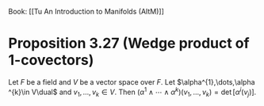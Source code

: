 Book: [[Tu An Introduction to Manifolds (AItM)]]
# Proposition 3.27 (Wedge product of 1-covectors)
Let $F$ be a field and $V$ be a vector space over $F$.
Let $\alpha^{1},\dots,\alpha ^{k}\in V\dual$ and $v_{1},\dots,v_{k}\in V$.
Then $(\alpha^{1}\wedge\cdots\wedge \alpha ^{k})(v_{1},\dots,v_{k})=\det[\alpha ^{i}(v_{j})]$.